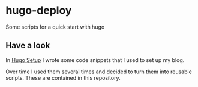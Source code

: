# hugo-deploy

Some scripts for a quick start with hugo

## Have a look

In [Hugo Setup](https://quda.de/posts/setup-hugo/) I wrote some code snippets that I used to set up my blog.

Over time I used them several times and decided to turn them into reusable scripts. These are contained in this repository.
